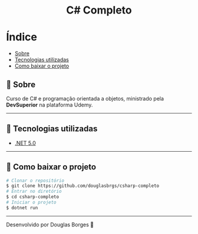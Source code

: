 <h1 align="center">C# Completo</h1>

# Índice
- [Sobre](#📃-sobre)
- [Tecnologias utilizadas](#🚀-tecnologias-utilizadas)  
- [Como baixar o projeto](#📁-como-baixar-o-projeto)

## 📃 Sobre

Curso de C# e programação orientada a objetos, ministrado pela **DevSuperior** na plataforma Udemy.

---

## 🚀 Tecnologias utilizadas

- [.NET 5.0](https://dotnet.microsoft.com/en-us/download/dotnet/5.0)

---

## 📁 Como baixar o projeto

  ```bash
  # Clonar o repositório
  $ git clone https://github.com/douglasbrgs/csharp-completo
  # Entrar no diretório
  $ cd csharp-completo
  # Iniciar o projeto
  $ dotnet run
  ```
---
Desenvolvido por Douglas Borges 🖤
